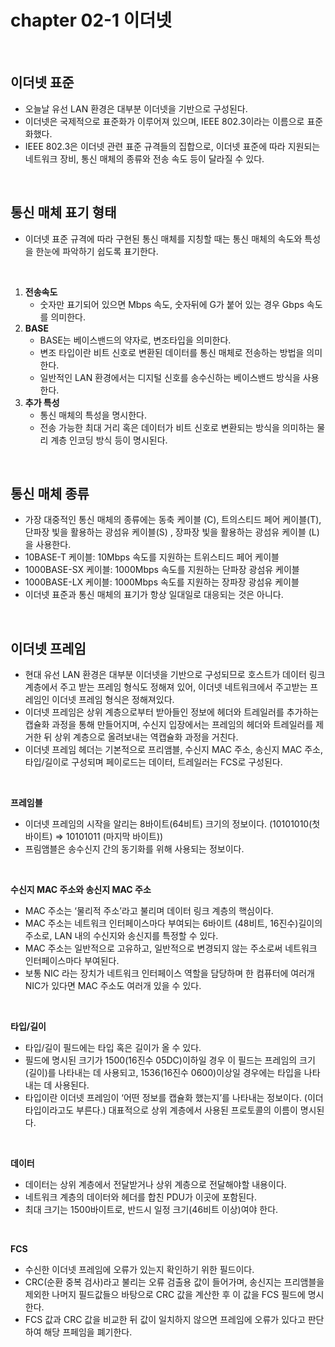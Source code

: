# chapter 02-1 이더넷
<br />

## 이더넷 표준
- 오늘날 유선 LAN 환경은 대부분 이더넷을 기반으로 구성된다.
- 이더넷은 국제적으로 표준화가 이루어져 있으며, IEEE 802.3이라는 이름으로 표준화했다.
- IEEE 802.3은 이더넷 관련 표준 규격들의 집합으로, 이더넷 표준에 따라 지원되는 네트워크 장비, 통신 매체의 종류와 전송 속도 등이 달라질 수 있다.
<br />

## 통신 매체 표기 형태
- 이더넷 표준 규격에 따라 구현된 통신 매체를 지칭할 때는 통신 매체의 속도와 특성을 한눈에 파악하기 쉽도록 표기한다.
<br />

1. **전송속도**
    - 숫자만 표기되어 있으면 Mbps 속도, 숫자뒤에 G가 붙어 있는 경우 Gbps 속도를 의미한다.
2. **BASE**
    - BASE는 베이스밴드의 약자로, 변조타입을 의미한다.
    - 변조 타입이란 비트 신호로 변환된 데이터를 통신 매체로 전송하는  방법을 의미한다.
    - 일반적인 LAN 환경에서는 디지털 신호를 송수신하는 베이스밴드 방식을 사용한다.
3. **추가 특성**
    - 통신 매체의 특성을 명시한다.
    - 전송 가능한 최대 거리 혹은 데이터가 비트 신호로 변환되는 방식을 의미하는 물리 계층 인코딩 방식 등이  명시된다.
 <br />   

## 통신 매체 종류
- 가장 대중적인 통신 매체의 종류에는 동축 케이블 (C), 트의스티드 페어 케이블(T), 단파장 빛을 활용하는 광섬유 케이블(S) , 장파장 빛을 활용하는 광섬유 케이블 (L)을 사용한다.
- 10BASE-T 케이블: 10Mbps 속도를 지원하는 트위스티드 페어 케이블
- 1000BASE-SX 케이블: 1000Mbps 속도를 지원하는 단파장 광섬유 케이블
- 1000BASE-LX 케이블: 1000Mbps 속도를 지원하는 장파장 광섬유 케이블
- 이더넷 표준과 통신 매체의 표기가 항상 일대일로 대응되는 것은 아니다.
<br />

## 이더넷 프레임
- 현대 유선 LAN  환경은 대부분 이더넷을 기반으로 구성되므로 호스트가 데이터 링크 계층에서 주고 받는 프레임 형식도 정해져 있어, 이더넷 네트워크에서 주고받는 프레임인 이더넷 프레임 형식은 정해져있다.
- 이더넷 프레임은 상위 계층으로부터 받아들인 정보에 헤더와 트레일러를 추가하는 캡슐화 과정을 통해 만들어지며, 수신지 입장에서는 프레임의 헤더와 트레일러를 제거한 뒤 상위 계층으로 올려보내는 역캡슐화 과정을 거친다.
- 이더넷 프레임 헤더는 기본적으로 프리앰블, 수신지 MAC 주소, 송신지 MAC 주소, 타입/길이로 구성되며 페이로드는 데이터, 트레일러는 FCS로 구성된다.
<br />

**프레임블**
- 이더넷 프레임의 시작을 알리는 8바이트(64비트) 크기의 정보이다. 
(10101010(첫 바이트) ⇒ 10101011 (마지막 바이트))
- 프림앰블은 송수신지 간의 동기화를 위해 사용되는 정보이다.
<br />

**수신지 MAC 주소와 송신지 MAC 주소**
- MAC 주소는 ‘물리적 주소’라고 불리며 데이터 링크 계층의 핵심이다.
- MAC 주소는 네트워크 인터페이스마다 부여되는 6바이트 (48비트, 16진수)길이의 주소로, LAN 내의 수신지와 송신지를 특정할 수 있다.
- MAC 주소는 일반적으로 고유하고, 일반적으로 변경되지 않는 주소로써 네트워크 인터페이스마다 부여된다.
- 보통 NIC 라는 장치가 네트워크 인터페이스 역할을 담당하며 한 컴퓨터에 여러개  NIC가 있다면 MAC 주소도 여러개 있을 수 있다.
<br />

**타입/길이**
- 타입/길이 필드에는 타입 혹은 길이가 올 수 있다.
- 필드에 명시된 크기가 1500(16진수 05DC)이하일 경우 이 필드는 프레임의 크기(길이)를 나타내는 데 사용되고, 1536(16진수 0600)이상일 경우에는 타입을 나타내는 데 사용된다.
- 타입이란 이더넷 프레임이 ‘어떤 정보를 캡슐화 했는지’를 나타내는 정보이다. (이더타입이라고도 부른다.) 대표적으로 상위 계층에서 사용된 프로토콜의 이름이 명시된다.
<br />

**데이터**
- 데이터는 상위 계층에서 전달받거나 상위 계층으로 전달해야할 내용이다.
- 네트워크 계층의 데이터와 헤더를 합친 PDU가 이곳에 포함된다.
- 최대 크기는 1500바이트로, 반드시 일정 크기(46비트 이상)여야 한다.
<br />

**FCS**
- 수신한 이더넷 프레임에 오류가 있는지 확인하기 위한 필드이다.
- CRC(순환 중복 검사)라고 불리는 오류 검출용 값이 들어가며, 송신지는 프리앰블을 제외한 나머지 필드값들으 바탕으로 CRC 값을 계산한 후 이 값을 FCS 필드에 명시한다.
- FCS 값과 CRC 값을 비교한 뒤 값이 일치하지 않으면 프레임에 오류가 있다고 판단하여 해당 프페임을 폐기한다.
